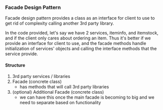 ### Facade Design Pattern

Facade design pattern provides a class as an interface for client to use to get rid of complexity calling another 3rd party library.

In the code provided, let's say we have 2 services, iteminfo, and itemstock, and if the client only cares about ordering an item.
Thus it's better if we provide an interface for client to use, and the facade methods handle initialization of services' objects and calling the interface methods that the service provide.

#### Structure
1. 3rd party services / libraries
2. Facade (concrete class)
    - has methods that will call 3rd party libraries
3. (optional) Additional Facade (concrete class)
    - we can have this once the main facade is becoming to big and we need to separate based on functionality